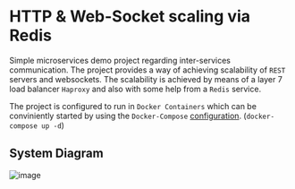 # HTTP & Web-Socket scaling via Redis

Simple microservices demo project regarding inter-services communication. The project provides a way of achieving scalability of `REST` servers and websockets. The scalability is achieved by means of a layer 7 load balancer `Haproxy` and also with some help from a `Redis` service. 

The project is configured to run in `Docker Containers` which can be conviniently started by using the `Docker-Compose` [configuration](https://gitlab.com/-/ide/project/cristi97.25/soa-nestjs-angular/tree/master/-/docker-compose/docker-compose.yaml). (`docker-compose up -d`)

## System Diagram

![image](https://user-images.githubusercontent.com/33750050/147920991-69bd1bb2-efdc-448d-b158-2d6392489bfe.png)

